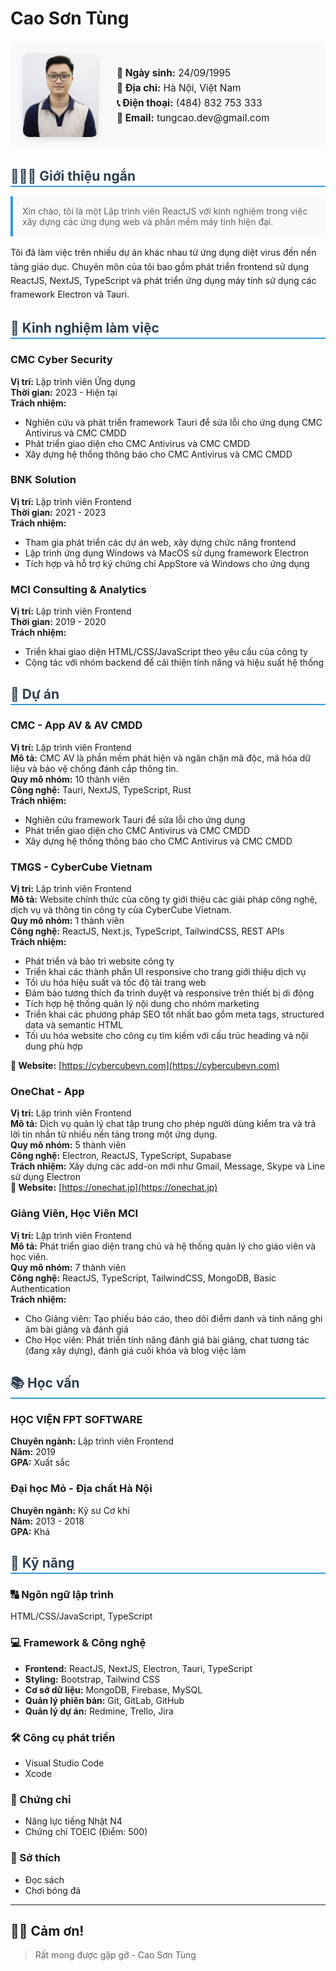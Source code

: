 # Cao Sơn Tùng

<div style="display: flex; align-items: center; margin-bottom: 30px; padding: 20px; background-color: #f8f9fa; border-radius: 10px;">
  <img src="./avt.jpg" width="120" style='border-radius: 10px; margin-right: 30px; box-shadow: 0 4px 8px rgba(0,0,0,0.1);'/>
  <div>
    <p style="margin: 5px 0; font-size: 1.1em;"><strong>👶 Ngày sinh:</strong> 24/09/1995</p>
    <p style="margin: 5px 0; font-size: 1.1em;"><strong>🏰 Địa chỉ:</strong> Hà Nội, Việt Nam</p>
    <p style="margin: 5px 0; font-size: 1.1em;"><strong>📞 Điện thoại:</strong> (484) 832 753 333</p>
    <p style="margin: 5px 0; font-size: 1.1em;"><strong>📧 Email:</strong> tungcao.dev@gmail.com</p>
  </div>
</div>

<div style="margin-bottom: 15px;">
  <h2 style="color: #2c3e50; border-bottom: 2px solid #3498db; padding-bottom: 3px; margin-bottom: 10px;">🙋🏻‍♂️ Giới thiệu ngắn</h2>
  <blockquote style="margin: 15px 0; padding: 15px; background-color: #f8f9fa; border-left: 4px solid #3498db; border-radius: 0 10px 10px 0;">
    Xin chào, tôi là một Lập trình viên ReactJS với kinh nghiệm trong việc xây dựng các ứng dụng web và phần mềm máy tính hiện đại.
  </blockquote>
  <p style="margin: 15px 0; line-height: 1.6;">
    Tôi đã làm việc trên nhiều dự án khác nhau từ ứng dụng diệt virus đến nền tảng giáo dục. Chuyên môn của tôi bao gồm phát triển frontend sử dụng ReactJS, NextJS, TypeScript và phát triển ứng dụng máy tính sử dụng các framework Electron và Tauri.
  </p>
</div>

  <h2 style="color: #2c3e50; border-bottom: 2px solid #3498db; padding-bottom: 3px; margin-bottom: 10px;">💼 Kinh nghiệm làm việc</h2>

### CMC Cyber Security

**Vị trí:** Lập trình viên Ứng dụng  
**Thời gian:** 2023 - Hiện tại  
**Trách nhiệm:**

- Nghiên cứu và phát triển framework Tauri để sửa lỗi cho ứng dụng CMC Antivirus và CMC CMDD
- Phát triển giao diện cho CMC Antivirus và CMC CMDD
- Xây dựng hệ thống thông báo cho CMC Antivirus và CMC CMDD

### BNK Solution

**Vị trí:** Lập trình viên Frontend  
**Thời gian:** 2021 - 2023  
**Trách nhiệm:**

- Tham gia phát triển các dự án web, xây dựng chức năng frontend
- Lập trình ứng dụng Windows và MacOS sử dụng framework Electron
- Tích hợp và hỗ trợ ký chứng chỉ AppStore và Windows cho ứng dụng

### MCI Consulting & Analytics

**Vị trí:** Lập trình viên Frontend  
**Thời gian:** 2019 - 2020  
**Trách nhiệm:**

- Triển khai giao diện HTML/CSS/JavaScript theo yêu cầu của công ty
- Cộng tác với nhóm backend để cải thiện tính năng và hiệu suất hệ thống


<h2 style="color: #2c3e50; border-bottom: 2px solid #3498db; padding-bottom: 3px; margin-bottom: 10px;">👔 Dự án</h2>

### CMC - App AV & AV CMDD

**Vị trí:** Lập trình viên Frontend  
**Mô tả:** CMC AV là phần mềm phát hiện và ngăn chặn mã độc, mã hóa dữ liệu và bảo vệ chống đánh cắp thông tin.  
**Quy mô nhóm:** 10 thành viên  
**Công nghệ:** Tauri, NextJS, TypeScript, Rust  
**Trách nhiệm:**

- Nghiên cứu framework Tauri để sửa lỗi cho ứng dụng
- Phát triển giao diện cho CMC Antivirus và CMC CMDD
- Xây dựng hệ thống thông báo cho CMC Antivirus và CMC CMDD

### TMGS - CyberCube Vietnam

**Vị trí:** Lập trình viên Frontend  
**Mô tả:** Website chính thức của công ty giới thiệu các giải pháp công nghệ, dịch vụ và thông tin công ty của CyberCube Vietnam.  
**Quy mô nhóm:** 1 thành viên  
**Công nghệ:** ReactJS, Next.js, TypeScript, TailwindCSS, REST APIs  
**Trách nhiệm:**

- Phát triển và bảo trì website công ty
- Triển khai các thành phần UI responsive cho trang giới thiệu dịch vụ
- Tối ưu hóa hiệu suất và tốc độ tải trang web
- Đảm bảo tương thích đa trình duyệt và responsive trên thiết bị di động
- Tích hợp hệ thống quản lý nội dung cho nhóm marketing
- Triển khai các phương pháp SEO tốt nhất bao gồm meta tags, structured data và semantic HTML
- Tối ưu hóa website cho công cụ tìm kiếm với cấu trúc heading và nội dung phù hợp

**🔗 Website:** [https://cybercubevn.com](https://cybercubevn.com)

### OneChat - App

**Vị trí:** Lập trình viên Frontend  
**Mô tả:** Dịch vụ quản lý chat tập trung cho phép người dùng kiểm tra và trả lời tin nhắn từ nhiều nền tảng trong một ứng dụng.  
**Quy mô nhóm:** 5 thành viên  
**Công nghệ:** Electron, ReactJS, TypeScript, Supabase  
**Trách nhiệm:** Xây dựng các add-on mới như Gmail, Message, Skype và Line sử dụng Electron  
**🔗 Website:** [https://onechat.jp](https://onechat.jp)

### Giảng Viên, Học Viên MCI

**Vị trí:** Lập trình viên Frontend  
**Mô tả:** Phát triển giao diện trang chủ và hệ thống quản lý cho giáo viên và học viên.  
**Quy mô nhóm:** 7 thành viên  
**Công nghệ:** ReactJS, TypeScript, TailwindCSS, MongoDB, Basic Authentication  
**Trách nhiệm:**

- Cho Giảng viên: Tạo phiếu báo cáo, theo dõi điểm danh và tính năng ghi âm bài giảng và đánh giá
- Cho Học viên: Phát triển tính năng đánh giá bài giảng, chat tương tác (đang xây dựng), đánh giá cuối khóa và blog việc làm

<h2 style="color: #2c3e50; border-bottom: 2px solid #3498db; padding-bottom: 3px; margin-bottom: 10px;">📚 Học vấn</h2>

### HỌC VIỆN FPT SOFTWARE

**Chuyên ngành:** Lập trình viên Frontend  
**Năm:** 2019  
**GPA:** Xuất sắc

### Đại học Mỏ - Địa chất Hà Nội

**Chuyên ngành:** Kỹ sư Cơ khí  
**Năm:** 2013 - 2018  
**GPA:** Khá


<h2 style="color: #2c3e50; border-bottom: 2px solid #3498db; padding-bottom: 3px; margin-bottom: 10px;">🔧 Kỹ năng</h2>

### 🔠 Ngôn ngữ lập trình

HTML/CSS/JavaScript, TypeScript

### 💻 Framework & Công nghệ

- **Frontend:** ReactJS, NextJS, Electron, Tauri, TypeScript
- **Styling:** Bootstrap, Tailwind CSS
- **Cơ sở dữ liệu:** MongoDB, Firebase, MySQL
- **Quản lý phiên bản:** Git, GitLab, GitHub
- **Quản lý dự án:** Redmine, Trello, Jira

### 🛠️ Công cụ phát triển

- Visual Studio Code
- Xcode

### 📜 Chứng chỉ

- Năng lực tiếng Nhật N4
- Chứng chỉ TOEIC (Điểm: 500)

### 🎯 Sở thích

- Đọc sách
- Chơi bóng đá

---

## 🙏🏻 Cảm ơn!

> Rất mong được gặp gỡ - Cao Sơn Tùng


